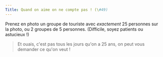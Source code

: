 ```yaml
---
Title: Quand on aime on ne compte pas ! (\#49)
---
```


Prenez en photo un groupe de touriste avec *exactement* $25$ personnes sur la photo, ou $2$ groupes de $5$ personnes.
(Difficile, soyez patients ou astucieux !)

> Et ouais, c'est pas tous les jours qu'on a $25$ ans, on peut vous demander ce qu'on veut !
